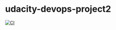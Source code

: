 # udacity-devops-project2

[![CI](https://github.com/laurisbertelsmann/udacity-devops-project2/actions/workflows/main.yml/badge.svg)](https://github.com/laurisbertelsmann/udacity-devops-project2/actions/workflows/main.yml)
